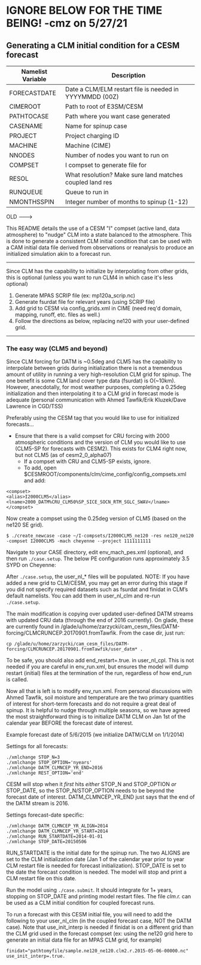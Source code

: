# IGNORE BELOW FOR THE TIME BEING! -cmz on 5/27/21

## Generating a CLM initial condition for a CESM forecast

| Namelist Variable | Description |
| --- | --- |
| FORECASTDATE | Date a CLM/ELM restart file is needed in YYYYMMDD (00Z) |
| CIMEROOT | Path to root of E3SM/CESM |
| PATHTOCASE | Path where you want case generated |
| CASENAME | Name for spinup case |
| PROJECT | Project charging ID |
| MACHINE | Machine (CIME) |
| NNODES | Number of nodes you want to run on |
| COMPSET | I compset to generate file for |
| RESOL | What resolution? Make sure land matches coupled land res |
| RUNQUEUE | Queue to run in |
| NMONTHSSPIN | Integer number of months to spinup (1-12) |





OLD --->

This README details the use of a CESM "I" compset (active land, data atmosphere) to "nudge" CLM into a state balanced to the atmosphere. This is done to generate a consistent CLM initial condition that can be used with a CAM initial data file derived from observations or reanalysis to produce an initialized simulation akin to a forecast run.

-------------------------------------------------------------------------------------------------------------------------

Since CLM has the capability to initialize by interpolating from other grids, this is optional (unless you want to run CLM4 in which case it's less optional)

1. Generate MPAS SCRIP file (ex: mp120a_scrip.nc)
2. Generate fsurdat file for relevant years (using SCRIP file)
3. Add grid to CESM via config_grids.xml in CIME (need req'd domain, mapping, runoff, etc. files as well.)
4. Follow the directions as below, replacing ne120 with your user-defined grid.

-------------------------------------------------------------------------------------------------------------------------

### The easy way (CLM5 and beyond)

Since CLM forcing for DATM is ~0.5deg and CLM5 has the capability to interpolate between grids during initialization there is not a tremendous amount of utility in running a very high-resolution CLM grid for spinup. The one benefit is some CLM land cover type data (fsurdat) is O(~10km). However, anecdotally, for most weather purposes, completing a 0.25deg initialization and then interpolating it to a CLM grid in forecast mode is adequate (personal communication with Ahmed Tawfik/Erik Kluzek/Dave Lawrence in CGD/TSS)

Preferably using the CESM tag that you would like to use for initialized forecasts…


* Ensure that there is a valid compset for CRU forcing with 2000 atmospheric conditions and the version of CLM you would like to use (CLM5-SP for forecasts with CESM2). This exists for CLM4 right now, but not CLM5 (as of cesm2_0_alpha07)
  * If a compset with CRU and CLM5-SP exists, ignore.
  * To add, open $CESMROOT/components/clm/cime_config/config_compsets.xml and add:

```
<compset>
<alias>I2000CLM5</alias>
<lname>2000_DATM%CRU_CLM50%SP_SICE_SOCN_RTM_SGLC_SWAV</lname>
</compset>
```

Now create a compset using the 0.25deg version of CLM5 (based on the ne120 SE grid).

`$ ./create_newcase -case ~/I-compsets/I2000CLM5_ne120 -res ne120_ne120 -compset I2000CLM5 -mach cheyenne --project 1111111111`

Navigate to your CASE directory, edit env_mach_pes.xml (optional), and then run `./case.setup`. The below PE configuration runs approximately 3.5 SYPD on Cheyenne:

After `./case.setup`, the user_nl_* files will be populated. NOTE: If you have added a new grid to CLM/CESM, you may get an error during this stage if you did not specify required datasets such as fsurdat and finidat in CLM’s default namelists. You can add them in user_nl_clm and re-run `./case.setup`.

The main modification is copying over updated user-defined DATM streams with updated CRU data (through the end of 2016 currently). On glade, these are currently found in /glade/u/home/zarzycki/cam_cesm_files/DATM-forcing/CLMCRUNCEP.20170901.fromTawfik. From the case dir, just run:

`cp /glade/u/home/zarzycki/cam_cesm_files/DATM-forcing/CLMCRUNCEP.20170901.fromTawfik/user_datm* .`

To be safe, you should also add end_restart=.true. in user_nl_cpl. This is not needed if you are careful in env_run.xml, but ensures the model will dump restart (initial) files at the termination of the run, regardless of how end_run is called.

Now all that is left is to modify env_run.xml. From personal discussions with Ahmed Tawfik, soil moisture and temperature are the two primary quantities of interest for short-term forecasts and do not require a great deal of spinup. It is helpful to nudge through multiple seasons, so we have agreed the most straightforward thing is to initialize DATM CLM on Jan 1st of the calendar year BEFORE the forecast date of interest.

Example forecast date of 5/6/2015 (we initialize DATM/CLM on 1/1/2014)

Settings for all forecasts:

```
./xmlchange STOP_N=3
./xmlchange STOP_OPTION='nyears'
./xmlchange DATM_CLMNCEP_YR_END=2016
./xmlchange REST_OPTION='end'
```

CESM will stop when it *first* hits *either* STOP_N and STOP_OPTION *or* STOP_DATE, so the STOP_N/STOP_OPTION needs to be beyond the forecast date of interest. DATM_CLMNCEP_YR_END just says that the end of the DATM stream is 2016.

Settings forecast-date specific:

```
./xmlchange DATM_CLMNCEP_YR_ALIGN=2014
./xmlchange DATM_CLMNCEP_YR_START=2014
./xmlchange RUN_STARTDATE=2014-01-01
./xmlchange STOP_DATE=20150506
```

RUN_STARTDATE is the initial date for the spinup run. The two ALIGNS are set to the CLM initialization date (Jan 1 of the calendar year prior to year CLM restart file is needed for forecast initialization). STOP_DATE is set to the date the forecast condition is needed. The model will stop and print a CLM restart file on this date.

Run the model using `./case.submit`. It should integrate for 1+ years, stopping on STOP_DATE and printing model restart files. The file *clm.r.* can be used as a CLM initial condition for coupled forecast runs.

To run a forecast with this CESM initial file, you will need to add the following to your user_nl_clm (in the coupled forecast case, NOT the DATM case). Note that use_init_interp is needed if finidat is on a different grid than the CLM grid used in the forecast compset (ex: using the ne120 grid here to generate an initial data file for an MPAS CLM grid, for example)

```
finidat="pathtomyfile/sample.ne120_ne120.clm2.r.2015-05-06-00000.nc"
use_init_interp=.true.
```

